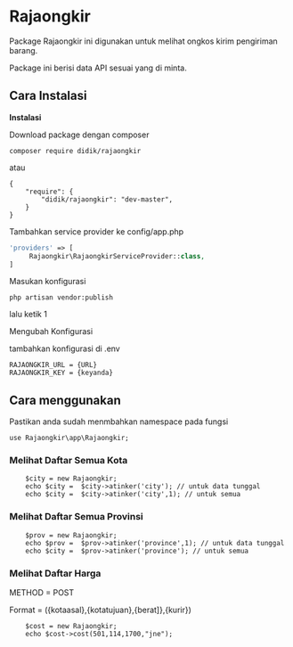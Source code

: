  
# Rajaongkir
Package Rajaongkir ini digunakan untuk melihat ongkos kirim pengiriman barang.

Package ini berisi data API sesuai yang di minta.

## Cara Instalasi 

**Instalasi**

Download package dengan composer
```
composer require didik/rajaongkir
```
atau
```
{
	"require": {
		"didik/rajaongkir": "dev-master",
	}
}
```

Tambahkan service provider ke config/app.php
```php
'providers' => [
	 Rajaongkir\RajaongkirServiceProvider::class,
]
```
Masukan konfigurasi 
```
php artisan vendor:publish
```
lalu ketik 1

Mengubah Konfigurasi

tambahkan konfigurasi di .env 
```
RAJAONGKIR_URL = {URL}
RAJAONGKIR_KEY = {keyanda}
```

## Cara menggunakan 

Pastikan anda sudah menmbahkan namespace pada fungsi
 ``` 
 use Rajaongkir\app\Rajaongkir;
```

### Melihat Daftar Semua Kota
```
    $city = new Rajaongkir;
    echo $city =  $city->atinker('city'); // untuk data tunggal
    echo $city =  $city->atinker('city',1); // untuk semua
```
### Melihat Daftar Semua Provinsi
```
    $prov = new Rajaongkir;
    echo $prov =  $prov->atinker('province',1); // untuk data tunggal
    echo $city =  $prov->atinker('province'); // untuk semua
```

### Melihat Daftar Harga
METHOD = POST

Format = ({kotaasal},{kotatujuan},{berat]},{kurir})
```
    $cost = new Rajaongkir;
    echo $cost->cost(501,114,1700,"jne");
```